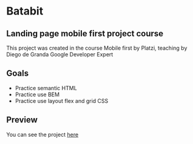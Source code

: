 # Batabit
## Landing page mobile first project course

This project was created in the course Mobile first by Platzi, teaching by Diego de Granda Google Developer Expert

## Goals

- Practice semantic HTML
- Practice use BEM
- Practice use layout flex and grid CSS

## Preview

You can see the project [here]()